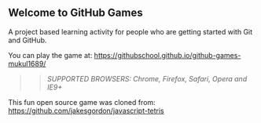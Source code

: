 ## Welcome to GitHub Games

A project based learning activity for people who are getting started with Git and GitHub.

You can play the game at: https://githubschool.github.io/github-games-mukul1689/

>> _*SUPPORTED BROWSERS*: Chrome, Firefox, Safari, Opera and IE9+_

This fun open source game was cloned from: https://github.com/jakesgordon/javascript-tetris
